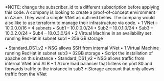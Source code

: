 *NOTE: change the subscriber_id to a different subscription before applying this code.
A company is looking to create a proof-of-concept environment in Azure. They want a simple VNet as outlined
below. The company would also like to use terraform to manage their infrastructure via code.
• 1 VNet – 10.0.0.0/16
• 4 subnets
• Sub1 – 10.0.0.0/24
• Sub2 – 10.0.1.0/24
• Sub3 – 10.0.2.0/24
• Sub4 – 10.0.3.0/24
• 2 Virtual Machine in an availability set running RedHat in subnet sub1
• 256 GB storage

• Standard_DS1_v2
• NSG allows SSH from internal VNet
• 1 Virtual Machine running RedHat in subnet sub3
• 32GB storage
• Script the installation of apache on this instance
• Standard_DS1_v2
• NSG allows traffic from internal VNet and ALB
• 1 Azure load balancer that listens on port 80 and forwards traffic to the instance in sub3
• Storage account that only allows traffic from the VNet

